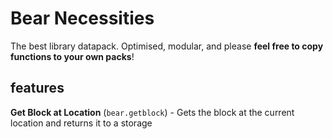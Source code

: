 # Bear Necessities
The best library datapack. Optimised, modular, and please **feel free to copy functions to your own packs**!

## features
**Get Block at Location** (`bear.getblock`) - Gets the block at the current location and returns it to a storage
